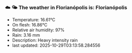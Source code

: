 ### ☁️ 🌤️  The weather in Florianópolis is: Florianópolis

- Temperature: 16.61°C
- On flesh: 16.86°C
- Relative air humidity: 97%
- Rain: 3.16 mm
- Description: Heavy intensity rain
- last updated: 2025-10-29T03:13:58.284556
